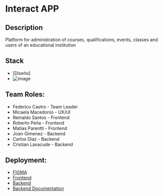 # Interact APP

## Description
Platform for administration of courses, qualifications, events, classes and users of an educational institution

## Stack

- [Diseño]
- ![image](https://img.shields.io/badge/Figma-F24E1E?style=for-the-badge&logo=figma&logoColor=white)

## Team Roles:

- Federico Castro - Team Leader
- Micaela Macedonio - UX/UI
- Reinaldo Santos - Frontend
- Roberto Peña - Frontend
- Matias Parentti - Frontend
- Joan Gimenez - Backend
- Carlos Diaz - Backend
- Cristian Lavacude - Backend

## Deployment:

- [FIGMA](https://www.figma.com/file/PoWRi5mAXemUbeNwpsuuut/INTERACT?node-id=0%3A1)
- [Frontend](https://nocountry-c5-t31.herokuapp.com/)
- [Backend](https://nocountry-c5-t31.herokuapp.com/api/v1)
- [Backend Documentation](https://documenter.getpostman.com/view/18494581/Uz5NhsiG)

